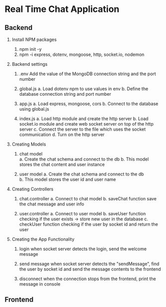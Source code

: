 # Real Time Chat Application #

## Backend ##

1. Install NPM packages
    1) npm init -y
    2) npm -i express, dotenv, mongoose, http, socket.io, nodemon

2. Backend settings
    1) .env
        Add the value of the MongoDB connection string and the port number

    2) global.js
        a. Load dotenv npm to use values in env
        b. Define the database connection string and port number    

    3) app.js
        a. Load express, mongoose, cors
        b. Connect to the database using global.js

    4) index.js 
        a. Load http module and create the http server
        b. Load socket.io module and create web socket server on top of the http server
        c. Connect the server to the file which uses the socket communication
        d. Turn on the http server


3. Creating Models
    1) chat model      
        a. Create the chat schema and connect to the db
        b. This model stores the chat content and user instance

    2) user model
        a. Create the chat schema and connect to the db            
        b. This model stores the user id and user name

4. Creating Controllers
    1) chat.controller
        a. Connect to chat model 
        b. saveChat function
            save the chat message and user info

    2) user.controller
        a. Connect to user model
        b. saveUser function
            checking if the user exists -> store new user in the database
        c. checkUser function
            checking if the user by socket id and return the user    

5. Creating the App Functionality
    1) login
        when socket server detects the login, send the welcome message
            
    2) send message
        when socket server detects the "sendMessage", find the user by socket id and send the message contents to the frontend

    3) disconnect
        when the connection stops from the frontend, print the message in console



## Frontend ##